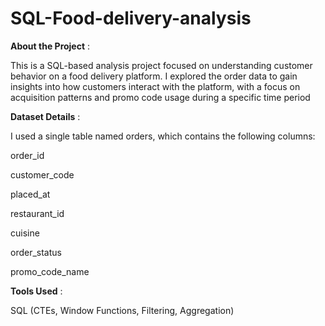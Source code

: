 # SQL-Food-delivery-analysis

**About the Project** :

This is a SQL-based analysis project focused on understanding customer behavior on a food delivery platform. I explored the order data to gain insights into how customers interact with the platform, with a focus on acquisition patterns and promo code usage during a specific time period

**Dataset Details** :

I used a single table named orders, which contains the following columns:

order_id

customer_code

placed_at

restaurant_id

cuisine

order_status

promo_code_name

**Tools Used** :

SQL (CTEs, Window Functions, Filtering, Aggregation)
